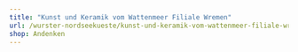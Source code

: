```yaml
---
title: "Kunst und Keramik vom Wattenmeer Filiale Wremen"
url: /wurster-nordseekueste/kunst-und-keramik-vom-wattenmeer-filiale-wremen/
shop: Andenken
---
```

